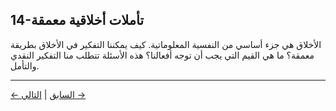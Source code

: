 ## 14-تأملات أخلاقية معمقة

الأخلاق هي جزء أساسي من النفسية المعلوماتية. كيف يمكننا التفكير في الأخلاق بطريقة معمقة؟ ما هي القيم التي يجب أن توجه أفعالنا؟ هذه الأسئلة تتطلب منا التفكير النقدي والتأمل.

---
<div class="navigation-links">
<a href="../13_المنهجية_والإبستمولوجيا/" class="nav-link prev-link">← السابق</a> | <a href="../15_ملاحق_وقراءات_إضافية/" class="nav-link next-link">التالي →</a>
</div>
